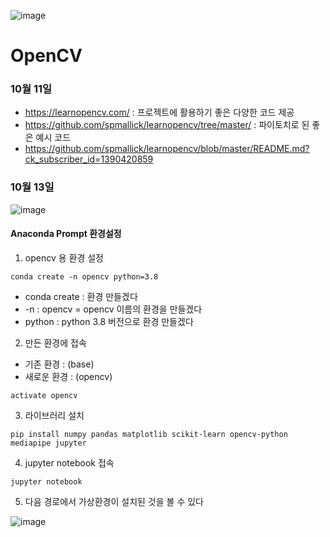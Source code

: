 ![image](https://github.com/rimgosu/OpenCV/assets/120752098/aab33cb3-03a9-461b-b9eb-beb0c36dc3b8)


# OpenCV

### 10월 11일
- https://learnopencv.com/ : 프로젝트에 활용하기 좋은 다양한 코드 제공
- https://github.com/spmallick/learnopencv/tree/master/ : 파이토치로 된 좋은 예시 코드
- https://github.com/spmallick/learnopencv/blob/master/README.md?ck_subscriber_id=1390420859



### 10월 13일

![image](https://github.com/rimgosu/OpenCV/assets/120752098/499562d3-5355-4eeb-bd6f-b4b68dda5dee)

#### Anaconda Prompt 환경설정
1. opencv 용 환경 설정
```
conda create -n opencv python=3.8
```
- conda create : 환경 만들겠다
- -n : opencv = opencv 이름의 환경을 만들겠다
- python : python 3.8 버전으로 환경 만들겠다

2. 만든 환경에 접속
- 기존 환경 : (base)
- 새로운 환경 : (opencv)
```
activate opencv
```

3. 라이브러리 설치
```
pip install numpy pandas matplotlib scikit-learn opencv-python mediapipe jupyter
```


4. jupyter notebook 접속
```
jupyter notebook
```

5. 다음 경로에서 가상환경이 설치된 것을 볼 수 있다

![image](https://github.com/rimgosu/OpenCV/assets/120752098/07c0274d-e091-465e-ab63-d75f2a28d206)
